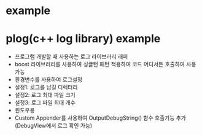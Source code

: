 # example
# plog(c++ log library) example
+ 프로그램 개발할 때 사용하는 로그 라이브러리 래퍼
+ boost 라이브러리를 사용하여 싱글턴 패턴 적용하여 코드 어디서든 호출하여 사용가능
+ 환경변수를 사용하여 로그설정
+ 설정1: 로그를 남길 디렉터리 
+ 설정2: 로그 최대 파일 크기 
+ 설정3: 로그 파일 최대 개수
+ 윈도우용
+ Custom Appender를 사용하여 OutputDebugString() 함수 호출기능 추가(DebugView에서 로그 확인 가능)
